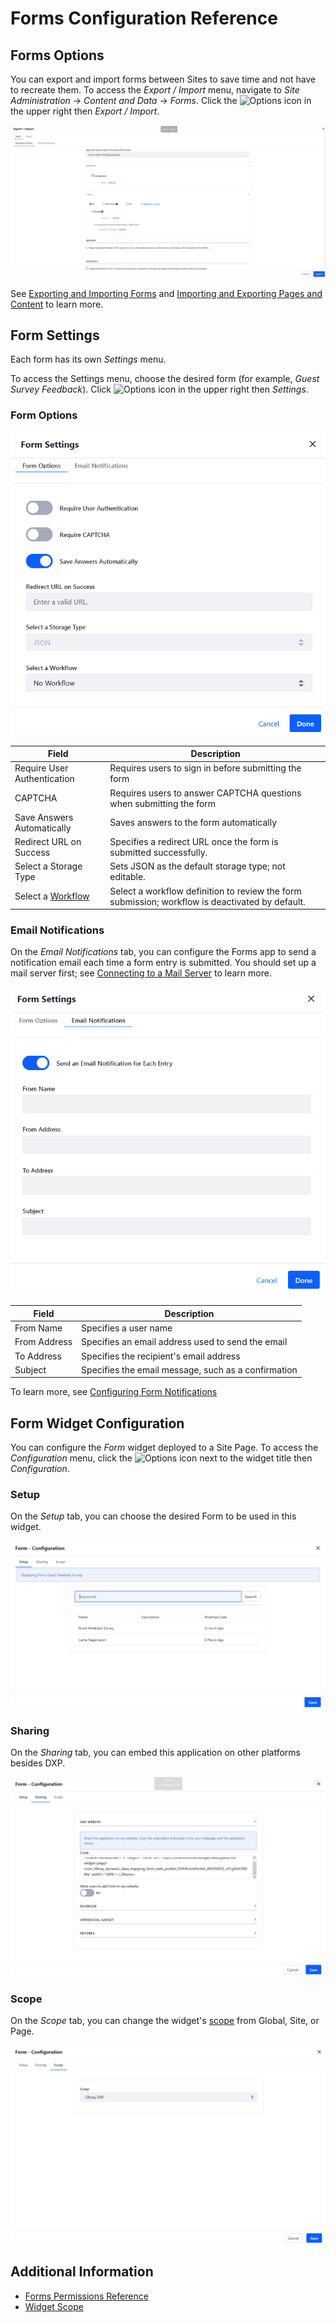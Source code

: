 # Forms Configuration Reference

## Forms Options

You can export and import forms between Sites to save time and not have to recreate them. To access the _Export / Import_ menu, navigate to _Site Administration_ &rarr; _Content and Data_  &rarr; _Forms_. Click the ![Options](../../../images/icon-options.png) icon in the upper right then _Export / Import_.

![You can export or import forms.](./forms-configuration-reference/images/01.png)

 See [Exporting and Importing Forms](./exporting-and-importing-forms.md) and [Importing and Exporting Pages and Content](../../../site-building/building-sites/importing-exporting-pages-and-content.md) to learn more.

## Form Settings

Each form has its own _Settings_ menu.

To access the Settings menu, choose the desired form (for example, _Guest Survey Feedback_). Click ![Options](../../../images/icon-options.png) icon in the upper right then _Settings_.

### Form Options

![Clicking the Form Options tab allows you to configure the following settings.](./forms-configuration-reference/images/02.png)

| Field | Description |
| --- | --- |
| Require User Authentication | Requires users to sign in before submitting the form |
| CAPTCHA | Requires users to answer CAPTCHA questions when submitting the form |
| Save Answers Automatically | Saves answers to the form automatically |
| Redirect URL on Success | Specifies a redirect URL once the form is submitted successfully. |
| Select a Storage Type | Sets JSON as the default storage type; not editable. |
| Select a [Workflow](../../workflow/user-guide/introduction-to-workflow.md) | Select a workflow definition to review the form submission; workflow is deactivated by default. |

### Email Notifications

On the _Email Notifications_ tab, you can configure the Forms app to send a notification email each time a form entry is submitted. You should set up a mail server first; see [Connecting to a Mail Server](../../../installation-and-upgrades/setting-up-liferay-dxp/configuring-mail/connecting-to-a-mail-server.md) to learn more.

![You can add notifications to a form.](./forms-configuration-reference/images/03.png)

| Field | Description |
| --- | --- |
| From Name | Specifies a user name |
| From Address | Specifies an email address used to send the email |
| To Address | Specifies the recipient's email address |
| Subject | Specifies the email message, such as a confirmation |

To learn more, see [Configuring Form Notifications](./configuring-form-notifications.md)

## Form Widget Configuration

You can configure the _Form_ widget deployed to a Site Page. To access the _Configuration_ menu, click the ![Options](../../../images/icon-options.png) icon next to the widget title then _Configuration_.

### Setup

On the _Setup_ tab, you can choose the desired Form to be used in this widget.

![Select the desired form to be used in this widget.](./forms-configuration-reference/images/04.png)

### Sharing

On the _Sharing_ tab, you can embed this application on other platforms besides DXP.

![Select the desired platform where the Forms app can be embedded in.](./forms-configuration-reference/images/05.png)

### Scope

On the _Scope_ tab, you can change the widget's [scope](https://help.liferay.com/hc/articles/360028819992-Widget-Scope) from Global, Site, or Page.

![Select the desired scope for the Form Widget.](./forms-configuration-reference/images/06.png)

## Additional Information

* [Forms Permissions Reference](./forms-permissions-reference.md)
* [Widget Scope](https://help.liferay.com/hc/articles/360028819992-Widget-Scope)
